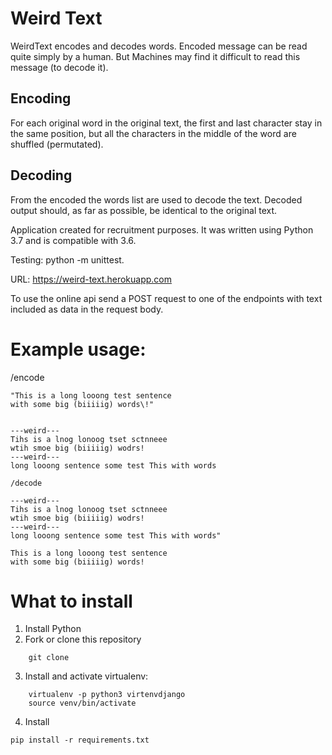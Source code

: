 # Weird Text
WeirdText encodes and decodes words. Encoded message can be read quite simply by a human. But Machines may find it difficult to read this message (to decode it). 
## Encoding
For each original word in the original text, the first and last character stay in the same position, but all the characters in the middle of the word are shuffled (permutated).
## Decoding
From the encoded the words list are used to decode the text. Decoded output should, as far as possible, be identical to the original text.


Application created for recruitment purposes. It was written using Python 3.7 and is compatible with 3.6.

Testing: python -m unittest.

URL: https://weird-text.herokuapp.com

To use the online api send a POST request to one of the endpoints with text included as data in the request body. 

# Example usage:

/encode

```
"This is a long looong test sentence
with some big (biiiiig) words\!"


---weird---
Tihs is a lnog lonoog tset sctnneee
wtih smoe big (biiiiig) wodrs!
---weird---
long looong sentence some test This with words

/decode

---weird---
Tihs is a lnog lonoog tset sctnneee
wtih smoe big (biiiiig) wodrs!
---weird---
long looong sentence some test This with words"

This is a long looong test sentence
with some big (biiiiig) words!
```
# What to install 

1. Install Python 
2. Fork or clone this repository
``` 
    git clone
```

3. Install and activate virtualenv: 

```
    virtualenv -p python3 virtenvdjango
    source venv/bin/activate
```

4. Install 
``` 
pip install -r requirements.txt
```

# 

